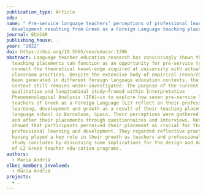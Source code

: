 ```yaml
---
publication_type: Article
eds: .
name: " Pre-service language teachers’ perceptions of professional learning and
  development resulting from Greek as a Foreign Language teaching placements"
journal: EDUCAR
publishing_house: .
year: "2022"
doi: https://doi.org/10.5565/rev/educar.1396
abstract: Language teacher education research has convincingly shown that
  teaching placements can function as an opportunity for pre-service teachers to
  connect the theoretical knowl-edge acquired at university with actual
  classroom practices. Despite the extensive body of empirical research that has
  been generated in different foreign language education contexts, the Greek
  context still remains under-investigated. The purpose of the current
  qualitative and longitudinal study—framed within Interpretative
  Phenomenological Analysis (IPA)—is to explore how seven pre-service language
  teachers of Greek as a Foreign Language (L2) reflect on their professional
  learning, development and growth as a result of their teaching placement at a
  language school in Barcelona, Spain. Their perceptions were gathered before
  and after their placements through questionnaires and interviews. Results
  showed that participants perceived their placement as crucial for their
  professional learning and development. They regarded reflective practices as
  having played a key role in their growth as teachers and professionals. The
  study concludes by discussing some implications for the design and development
  of L2 Greek teacher edu-cation programs.
authors:
  - Maria Andriá
elbec_members_involved:
  - Maria Andriá
projects:
  - .
---
```


